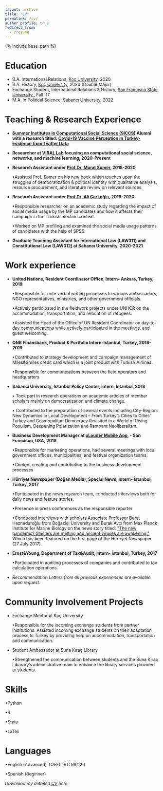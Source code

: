 ```yaml
---
layout: archive
title: "CV"
permalink: /cv/
author_profile: true
redirect_from:
  - /resume
---
```


{% include base_path %}

Education
======
* B.A. International Relations, [Koç University](https://www.ku.edu.tr/en/), 2020
* B.A. History, [Koç University](https://www.ku.edu.tr/en/), 2020 (Double Major)
* Exchange Student, International Relations & History, [San Francisco State University ](https://www.sfsu.edu/), Fall '17
* M.A. in Political Science, [Sabancı University](https://www.sabanciuniv.edu/en/), 2022  


 **Teaching & Research Experience**
======
 
 * **[Summer Institutes in Computational Social Science (SICCS)](https://sicss.io/2021/istanbul/) Alumni with a research titled: [Covid-19 Vaccine Perception in Turkey-Evidence from Twitter Data](https://www.youtube.com/watch?v=eW_6SSEAuS0&t=2863s)** 

 * **Researcher at [VIRAL Lab](http://varollab.com/index.html) focusing on computational social science, networks, and machine learning, 2020-Present**

 * **Research Assistant under [Prof.Dr. Murat Somer](http://mysite.ku.edu.tr/musomer/murat-somer-turkce/), 2018-2020**
 
    •Assisted Prof. Somer on his new book which touches upon the struggles of democratization & political identity with qualitative analysis, resource procurement, and literature review on relevant sources.
 
 * **Research Assistant under [Prof.Dr. Ali Çarkoğlu](https://case.ku.edu.tr/akademik/uluslararasi-iliskiler/akademik-kadro/show/acarkoglu/), 2018-2020**

    •Responsible researcher on an academic study regarding the impact of social media usage by the MP candidates and how it affects their campaign in the Turkish election context.
  
    •Worked on MP profiling and examined the social media usage patterns of candidates with the help of SPSS.


* **Graduate Teaching Assistant for International Law (LAW311) and Constitutional Law (LAW312) at Sabancı University, 2020-2021**


**Work experience**
======
  * **United Nations, Resident Coordinator Office, Intern- Ankara, Turkey, 2019**
  
     •Responsible for note verbal writing processes to various ambassadors, NGO representatives, ministries, and other government officials.
    
     •Actively participated in the fieldwork projects under UNHCR on the accommodation, transportation, and relocation of refugees.
    
     •Assisted the Head of the Office of UN Resident Coordinator on day-to-day communications while actively participated in the meetings, and guest welcoming.
    
  
 * **QNB Finansbank, Product & Portfolio Intern-Istanbul, Turkey, 2018-2019** 
 
    •Contributed to strategy development and campaign management of Miles&Smiles credit card which is a joint product with Turkish Airlines.
    
    •Responsible for communications between the field operators and headquarters
  
   
  * **Sabancı University, Istanbul Policy Center, Intern, Istanbul, 2018**
   
     • Took part in research operations on academic articles of member scholars mainly on democratization and climate change.
   
     • Contributed to the preparation of several events including City-Region: New Dynamics in Local Development – From Turkey’s Cities to Cities’ Turkey and Cosmopolitan Democracy Revisited in a World of Rising Populism, Deepening Polarization and Rampant Neoliberalism.
   
  
  * **Business Development Manager at [uLouder Mobile App](https://www.ulouder.com/), - San Francisco, USA, 2018**
  
    •Responsible for marketing operations, had several meetings with local government offices, municipalities, and festival organization teams.
    
    •Content creating and contributing to the business development processes
  
  
  * **Hürriyet Newspaper (Doğan Media), Special News, Intern- İstanbul, Turkey, 2017**
  
    •Participated in the news research team, conducted interviews both for daily news and feature stories.
    
    •Presence in press conferences as the responsible reporter
    
    •Conducted interviews with scholars Associate Professor Berat Haznedaroğlu from Boğaziçi University and Burak Avcı from Max Planck Institute for Marine Biology on the news story titled: ["The new pandemic? Glaciers are melting and ancient viruses are awakening."](https://www.hurriyet.com.tr/gundem/buzullar-ediyor-on-binlerce-yillik-virusler-uyaniyor-40531973) Which has been featured on the first page of the Hürriyet Newspaper (27 July 2017).
    
    
  * **Ernst&Young, Department of Tax&Audit, Intern- İstanbul, Turkey, 2017**
   
    •Participated in auditing processes of companies and contributed to tax calculation operations.




  * *Recommendation Letters from all previous experiences are available upon request.*

**Community Involvement Projects**
======
* Exchange Mentor at Koç University

    •Responsible for the incoming exchange students from partner institutions. Assisted incoming exchange students on their adaptation process to Turkey by providing help on accommodation, transportation and communication.

 * Student Ambassador at Suna Kıraç Library
  
    •Strengthened the communication between students and the Suna Kıraç Libarary’s administrative team to enhance the library services provided to students.

 **Skills**
======
  •Python
  
  •R
  
  •Stata
  
  •LaTex
 
 **Languages**
======
  •English (Advanced) TOEFL IBT: 98/120
  
  •Spanish (Beginner)
  

*Download my detailed [CV](/umutduygucv.pdf) here.*
  
 